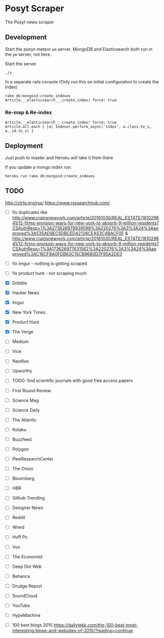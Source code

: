 # Posyt Scraper

The Posyt news scraper


## Development

Start the posyt-meteor `pm` server.
MongoDB and Elasticsearch both run in the `pm` server, not here.

Start the server
```
./s
```

In a separate rails console (Only run this on initial configuration to create the index)
```
rake db:mongoid:create_indexes
Article.__elasticsearch__.create_index! force: true
```

### Re-map & Re-index

```
Article.__elasticsearch__.create_index! force: true
Article.all.each { |a| Indexer.perform_async('index', a.class.to_s, a._id.to_s) }
```


## Deployment

Just push to master and Heroku will take it from there

If you update a mongo index run:

```
heroku run rake db:mongoid:create_indexes
```

## TODO

http://ctrlq.org/rss/
https://www.rsssearchhub.com/

- [ ] fix duplicates like
http://www.crainsnewyork.com/article/20161030/REAL_ESTATE/161029841/12-firms-envision-ways-for-new-york-to-absorb-9-million-residents?CSAuthResp=1%3A273626979939598%3A220276%3A3%3A24%3Aapproved%3A535AD9EC5DBCED42128CEA53C4BACF0F
&
http://www.crainsnewyork.com/article/20161030/REAL_ESTATE/161029841/12-firms-envision-ways-for-new-york-to-absorb-9-million-residents?CSAuthResp=1%3A173626977631562%3A220276%3A3%3A24%3Aapproved%3AC16CF8A0FDB83C15CB9680D7F95A2DE0

- [ ] fix imgur - nothing is getting scraped
- [ ] fix product hunt - not scraping much

- [x] Dribble
- [x] Hacker News
- [x] Imgur
- [x] New York Times
- [x] Product Hunt
- [x] The Verge
- [ ] Medium
- [ ] Vice
- [ ] Nautilus
- [ ] Upworthy
- [ ] TODO: find scientific journals with good free access papers
- [ ] First Round Review
- [ ] Science Mag
- [ ] Science Daily
- [ ] The Atlantic
- [ ] Kotaku
- [ ] Buzzfeed
- [ ] Polygon
- [ ] PewResearchCenter
- [ ] The Onion
- [ ] Bloomberg
- [ ] HBR
- [ ] Github Trending
- [ ] Designer News
- [ ] Reddit
- [ ] Wired
- [ ] Huff Po
- [ ] Vox
- [ ] The Economist
- [ ] Deep Dot Web
- [ ] Behance
- [ ] Drudge Report
- [ ] SoundCloud
- [ ] YouTube
- [ ] HypeMachine

- [ ] 100 best blogs 2015 https://dailytekk.com/the-100-best-most-interesting-blogs-and-websites-of-2015/?reading=continue
